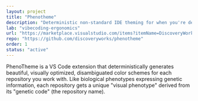 ```yaml
---
layout: project
title: "Phenotheme"
description: "Deterministic non-standard IDE theming for when you're developing too many apps at once."
lab: "vibecoding-ergonomics"
url: "https://marketplace.visualstudio.com/items?itemName=DiscoveryWorks.phenotheme"
repo: "https://github.com/discoveryworks/phenotheme"
order: 1
status: "active"
---
```


PhenoTheme is a VS Code extension that deterministically generates beautiful, visually optimized, disambiguated color schemes for each repository you work with. Like biological phenotypes expressing genetic information, each repository gets a unique "visual phenotype" derived from its "genetic code" (the repository name).
